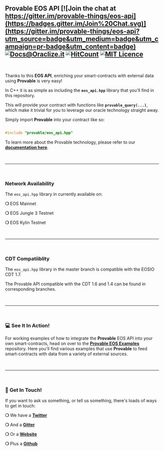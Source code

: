 ## Provable EOS API [![Join the chat at https://gitter.im/provable-things/eos-api](https://badges.gitter.im/Join%20Chat.svg)](https://gitter.im/provable-things/eos-api?utm_source=badge&utm_medium=badge&utm_campaign=pr-badge&utm_content=badge) [![Docs@Oraclize.it](https://camo.githubusercontent.com/5e89710c6ae9ce0da822eec138ee1a2f08b34453/68747470733a2f2f696d672e736869656c64732e696f2f62616467652f646f63732d536c6174652d627269676874677265656e2e737667)](http://docs.provable.xyz) [![HitCount](http://hits.dwyl.io/provable-things/eos-api.svg)](http://hits.dwyl.io/provable-things/eos-api) [![MIT Licence](https://badges.frapsoft.com/os/mit/mit.svg?v=103)](https://opensource.org/licenses/mit-license.php)

&nbsp;

Thanks to this __EOS API__, enriching your smart-contracts with external data using __Provable__ is very easy!

In C++ it is as simple as including the __`eos_api.hpp`__ library that you'll find in this repository.

This will provide your contract with functions like __`provable_query(...)`__, which make it trivial for you to leverage our oracle technology straight away.

Simply import __Provable__ into your contract like so:

```c++

#include "provable/eos_api.hpp"

```

To learn more about the Provable technology, please refer to our __[documentation here](https://docs.provable.xyz)__.

&nbsp;

***

&nbsp;

### Network Availability

The `eos_api.hpp` library in currently available on:

__❍__ EOS Mainnet

__❍__ EOS Jungle 3 Testnet

__❍__ EOS Kylin Testnet

&nbsp;

***

&nbsp;

### CDT Compatiiblity

The `eos_api.hpp` library in the master branch is compatible with the EOSIO CDT 1.7.

The Provable API compatible with the CDT 1.6 and 1.4 can be found in corresponding branches.

&nbsp;

***

&nbsp;

### :computer: See It In Action!

For working examples of how to integrate the __Provable__ EOS API into your own smart-contracts, head on over to the __[Provable EOS Examples](https://github.com/provable-things/eos-examples)__ repository. Here you'll find various examples that use __Provable__ to feed smart-contracts with data from a variety of external sources.

&nbsp;

***

&nbsp;

### :mega: __Get In Touch!__

If you want to ask us something, or tell us something, there's loads of ways to get in touch:

__❍__ We have a __[Twitter](https://twitter.com/provablethings)__

__❍__ And a __[Gitter](https://gitter.im/provable-things/eos-api)__

__❍__ Or a __[Website](https://provable.xyz)__

__❍__ Plus a __[Github](https://github.com/provable-things)__
